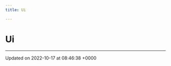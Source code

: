 ```yaml
---
title: Ui

---
```


# Ui








-------------------------------

Updated on 2022-10-17 at 08:46:38 +0000